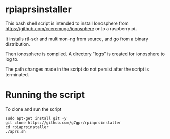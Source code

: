# rpiaprsinstaller

This bash shell script is intended to install Ionosphere from https://github.com/cceremuga/ionosphere onto a raspberry pi.

It installs rtl-sdr and multimon-ng from source, and go from a binary distribution.

Then ionosphere is compiled. A directory "logs" is created for ionosphere to log to. 

The path changes made in the script do not persist after the script is terminated.

# Running the script

To clone and run the script

```
sudo apt-get install git -y
git clone https://github.com/g7gpr/rpiaprsinstaller 
cd rpiaprsinstaller
./aprs.sh
```
